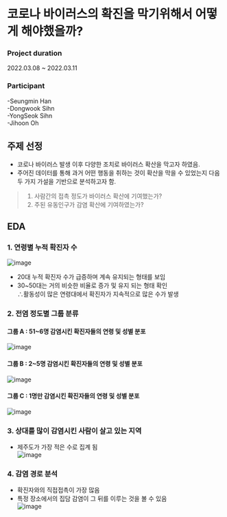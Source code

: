 # 코로나 바이러스의 확진을 막기위해서 어떻게 해야했을까?

### Project duration
2022.03.08 ~ 2022.03.11

### Participant
-Seungmin Han   
-Dongwook Sihn   
-YongSeok Sihn   
-Jihoon Oh     
## 주제 선정
- 코로나 바이러스 발생 이후 다양한 조치로 바이러스 확산을 막고자 하였음.
- 주어진 데이터를 통해 과거 어떤 행동을 취하는 것이 확산을 막을 수 있었는지 다음 두 가지 가설을 기반으로 분석하고자 함.
> 1. 사람간의 접촉 정도가 바이러스 확산에 기여했는가?
> 2. 주된 유동인구가 감염 확산에 기여하였는가?

## EDA
### 1. 연령별 누적 확진자 수
![image](https://user-images.githubusercontent.com/33904461/174436782-9206ddc1-f136-47b1-aa8a-b3c165897711.png)   

- 20대 누적 확진자 수가 급증하며 계속 유지되는 형태를 보임
- 30~50대는 거의 비슷한 비율로 증가 및 유지 되는 형태 확인   
∴활동성이 많은 연령대에서 확진자가 지속적으로 많은 수가 발생

### 2. 전염 정도별 그룹 분류
#### 그룹 A : 51~6명 감염시킨 확진자들의 연령 및 성별 분포   
![image](https://user-images.githubusercontent.com/33904461/177179222-56aa7a75-8b0e-4547-8587-898b7b917b1b.png)   

#### 그룹 B : 2~5명 감염시킨 확진자들의 연령 및 성별 분포   
![image](https://user-images.githubusercontent.com/33904461/177179412-8b65a872-01e1-437c-a167-fd80088adca0.png)   

#### 그룹 C : 1명만 감염시킨 확진자들의 연령 및 성별 분포    
![image](https://user-images.githubusercontent.com/33904461/177179497-edbc37d6-3b4c-4d4c-b64b-f02f541987f1.png)   

### 3. 상대를 많이 감염시킨 사람이 살고 있는 지역   
- 제주도가 가장 적은 수로 집계 됨   
![image](https://user-images.githubusercontent.com/33904461/177179787-0f5f4fd6-373e-4aba-9ae0-4d4ff336f80c.png)

### 4. 감염 경로 분석   
- 확진자와의 직접접촉이 가장 많음   
- 특정 장소에서의 집담 감염이 그 뒤를 이루는 것을 볼 수 있음   
![image](https://user-images.githubusercontent.com/33904461/177180159-a47fc38f-4383-4797-9ce9-2303a308f01a.png)

